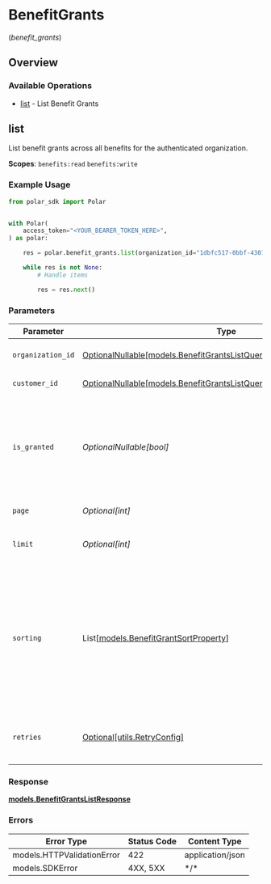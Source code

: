 # BenefitGrants
(*benefit_grants*)

## Overview

### Available Operations

* [list](#list) - List Benefit Grants

## list

List benefit grants across all benefits for the authenticated organization.

**Scopes**: `benefits:read` `benefits:write`

### Example Usage

<!-- UsageSnippet language="python" operationID="benefit-grants:list" method="get" path="/v1/benefit-grants/" -->
```python
from polar_sdk import Polar


with Polar(
    access_token="<YOUR_BEARER_TOKEN_HERE>",
) as polar:

    res = polar.benefit_grants.list(organization_id="1dbfc517-0bbf-4301-9ba8-555ca42b9737", page=1, limit=10)

    while res is not None:
        # Handle items

        res = res.next()

```

### Parameters

| Parameter                                                                                                                                                               | Type                                                                                                                                                                    | Required                                                                                                                                                                | Description                                                                                                                                                             |
| ----------------------------------------------------------------------------------------------------------------------------------------------------------------------- | ----------------------------------------------------------------------------------------------------------------------------------------------------------------------- | ----------------------------------------------------------------------------------------------------------------------------------------------------------------------- | ----------------------------------------------------------------------------------------------------------------------------------------------------------------------- |
| `organization_id`                                                                                                                                                       | [OptionalNullable[models.BenefitGrantsListQueryParamOrganizationIDFilter]](../../models/benefitgrantslistqueryparamorganizationidfilter.md)                             | :heavy_minus_sign:                                                                                                                                                      | Filter by organization ID.                                                                                                                                              |
| `customer_id`                                                                                                                                                           | [OptionalNullable[models.BenefitGrantsListQueryParamCustomerIDFilter]](../../models/benefitgrantslistqueryparamcustomeridfilter.md)                                     | :heavy_minus_sign:                                                                                                                                                      | Filter by customer ID.                                                                                                                                                  |
| `is_granted`                                                                                                                                                            | *OptionalNullable[bool]*                                                                                                                                                | :heavy_minus_sign:                                                                                                                                                      | Filter by granted status. If `true`, only granted benefits will be returned. If `false`, only revoked benefits will be returned.                                        |
| `page`                                                                                                                                                                  | *Optional[int]*                                                                                                                                                         | :heavy_minus_sign:                                                                                                                                                      | Page number, defaults to 1.                                                                                                                                             |
| `limit`                                                                                                                                                                 | *Optional[int]*                                                                                                                                                         | :heavy_minus_sign:                                                                                                                                                      | Size of a page, defaults to 10. Maximum is 100.                                                                                                                         |
| `sorting`                                                                                                                                                               | List[[models.BenefitGrantSortProperty](../../models/benefitgrantsortproperty.md)]                                                                                       | :heavy_minus_sign:                                                                                                                                                      | Sorting criterion. Several criteria can be used simultaneously and will be applied in order. Add a minus sign `-` before the criteria name to sort by descending order. |
| `retries`                                                                                                                                                               | [Optional[utils.RetryConfig]](../../models/utils/retryconfig.md)                                                                                                        | :heavy_minus_sign:                                                                                                                                                      | Configuration to override the default retry behavior of the client.                                                                                                     |

### Response

**[models.BenefitGrantsListResponse](../../models/benefitgrantslistresponse.md)**

### Errors

| Error Type                 | Status Code                | Content Type               |
| -------------------------- | -------------------------- | -------------------------- |
| models.HTTPValidationError | 422                        | application/json           |
| models.SDKError            | 4XX, 5XX                   | \*/\*                      |